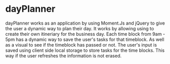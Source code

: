 # dayPlanner

dayPlanner works as an application by using Moment.Js and jQuery to give the user a dynamic way to plan their day. It works by allowing using to create their own itineriary for the business day. Each time block from 9am - 5pm has a dynamic way to save the user's tasks for that timeblock. As well as a visual to see if the timeblock has passed or not. The user's input is saved using client side local storage to store tasks for the time blocks. This way if the user refreshes the information is not erased.

